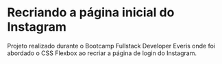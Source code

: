# Recriando a página inicial do Instagram

Projeto realizado durante o Bootcamp Fullstack Developer Everis onde foi abordado o CSS Flexbox ao recriar a página de login do Instagram. 
